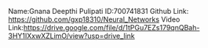 Name:Gnana Deepthi Pulipati ID:700741831 Github Link: https://github.com/gxp18310/Neural_Networks Video Link:https://drive.google.com/file/d/1tPGu7EZs179qnQBah-3HY1IXxwXZLimO/view?usp=drive_link
